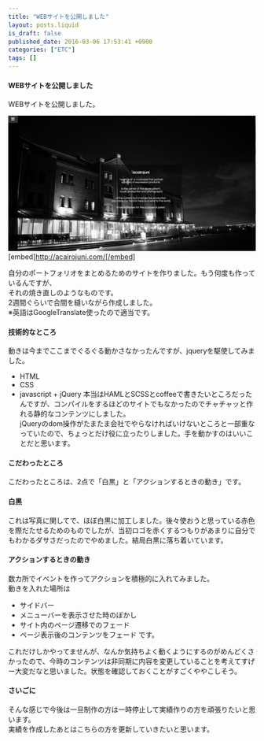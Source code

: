 ```yaml
---
title: "WEBサイトを公開しました"
layout: posts.liquid
is_draft: false
published_date: 2016-03-06 17:53:41 +0900
categories: ["ETC"]
tags: []
---
```


#### WEBサイトを公開しました
WEBサイトを公開しました。

 <img class="in_article" src="/public/images/2017/09/998f5-0ekhsjewodcmuqkfr.png">[embed]http://acairojuni.com/[/embed]

自分のポートフォリオをまとめるためのサイトを作りました。もう何度も作っているんですが、  
それの焼き直しのようなものです。  
2週間ぐらいで合間を縫いながら作成しました。  
※英語はGoogleTranslate使ったので適当です。

#### 技術的なところ
動きは今までここまでぐるぐる動かさなかったんですが、jqueryを駆使してみました。

- HTML
- CSS
- javascript + jQuery
本当はHAMLとSCSSとcoffeeで書きたいところだったんですが、コンパイルをするほどのサイトでもなかったのでチャチャッと作れる静的なコンテンツにしました。  
jQueryのdom操作がたまたま会社でやらなければいけないところと一部重なっていたので、ちょっとだけ役に立ったりしました。手を動かすのはいいことだと思います。

#### こだわったところ
こだわったところは、2点で「白黒」と「アクションするときの動き」です。

#### 白黒
これは写真に関してで、ほぼ白黒に加工しました。後々使おうと思っている赤色を際だたせるためのものでしたが、当初ロゴを赤くするつもりがあまりに自分でもわかるダサさだったのでやめました。結局白黒に落ち着いています。

#### アクションするときの動き
数カ所でイベントを作ってアクションを積極的に入れてみました。  
動きを入れた場所は

- サイドバー
- メニューバーを表示させた時のぼかし
- サイト内のページ遷移でのフェード
- ページ表示後のコンテンツをフェード
です。

これだけしかやってませんが、なんか気持ちよく動くようにするのがめんどくさかったので、今時のコンテンツは非同期に内容を変更していることを考えてすげー大変だなと思いました。状態を確認しておくことがすごくややこしそう。

#### さいごに
そんな感じで今後は一旦制作の方は一時停止して実績作りの方を頑張りたいと思います。  
実績を作成したあとはこちらの方を更新していきたいと思います。


